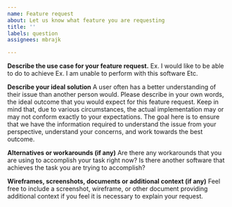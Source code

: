 ```yaml
---
name: Feature request
about: Let us know what feature you are requesting
title: ''
labels: question
assignees: mbrajk

---
```


**Describe the use case for your feature request.**
Ex. I would like to be able to do <task> to achieve <use case>
Ex. I am unable to perform <use case> with this software
Etc.

**Describe your ideal solution**
A user often has a better understanding of their issue than another person would. Please describe in your own words, the ideal outcome that you would expect for this feature request. Keep in mind that, due to various circumstances, the actual implementation may or may not conform exactly to your expectations. The goal here is to ensure that we have the information required to understand the issue from your perspective, understand your concerns, and work towards the best outcome.

**Alternatives or workarounds (if any)**
Are there any workarounds that you are using to accomplish your task right now? Is there another software that achieves the task you are trying to accomplish?

**Wireframes, screenshots, documents or additional context (if any)**
Feel free to include a screenshot, wireframe, or other document providing additional context if you feel it is necessary to explain your request.
